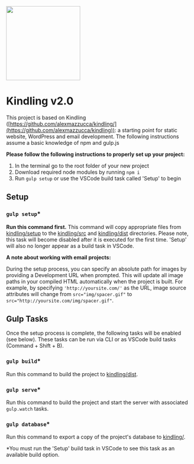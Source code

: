 <img src="https://user-images.githubusercontent.com/333020/69454644-a2dbdd80-0d34-11ea-8463-2c6b3337e277.png" width="200" height="200">

# Kindling v2.0

This project is based on Kindling ([https://github.com/alexmazzucca/kindling/](https://github.com/alexmazzucca/kindling)): a starting point for static website, WordPress and email development. The following instructions assume a basic knowledge of npm and gulp.js

**Please follow the following instructions to properly set up your project:**

  1. In the terminal go to the root folder of your new project
  2. Download required node modules by running `npm i`
  3. Run `gulp setup` or use the VSCode build task called 'Setup' to begin
  
## Setup

### `gulp setup`*

<b>Run this command first.</b> This command will copy appropriate files from [kindling/setup](/setup) to the [kindling/src](/src) and [kindling/dist](/dist) directories. Please note, this task will become disabled after it is executed for the first time. 'Setup' will also no longer appear as a build task in VSCode.

**A note about working with email projects:**

During the setup process, you can specify an absolute path for images by providing a Development URL when prompted. This will update all image paths in your compiled HTML automatically when the project is built. For example, by specifying `'http://yoursite.com/'` as the URL, image source attributes will change from `src="img/spacer.gif"` to `src="http://yoursite.com/img/spacer.gif"`.
  
## Gulp Tasks

Once the setup process is complete, the following tasks will be enabled (see below). These tasks can be run via CLI or as VSCode build tasks (Command + Shift + B).

### `gulp build`*

Run this command to build the project to [kindling/dist](/dist).

### `gulp serve`*

Run this command to build the project and start the server with associated `gulp.watch` tasks.

### `gulp database`*

Run this command to export a copy of the project's database to [kindling/](/).

*You must run the 'Setup' build task in VSCode to see this task as an available build option.
